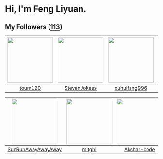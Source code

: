 # Hi, I'm Feng Liyuan.

## My Followers ([113](https://github.com/SunRunAway?tab=followers))

| <img src="https://avatars.githubusercontent.com/u/57785890?v=4" width="150" height="150" /> | <img src="https://avatars.githubusercontent.com/u/71307974?v=4" width="150" height="150" /> | <img src="https://avatars.githubusercontent.com/u/50138288?v=4" width="150" height="150" /> | <img src="https://avatars.githubusercontent.com/u/58126365?v=4" width="150" height="150" /> |
| :-----------------------------------------------------------------------------------------: | :-----------------------------------------------------------------------------------------: | :-----------------------------------------------------------------------------------------: | :-----------------------------------------------------------------------------------------: |
|                            [toum120](https://github.com/toum120)                            |                       [StevenJokess](https://github.com/StevenJokess)                       |                       [xuhuifang996](https://github.com/xuhuifang996)                       |                       [kellyraymond](https://github.com/kellyraymond)                       |

| <img src="https://avatars.githubusercontent.com/u/51537937?v=4" width="150" height="150" /> | <img src="https://avatars.githubusercontent.com/u/55898975?v=4" width="150" height="150" /> | <img src="https://avatars.githubusercontent.com/u/59618640?v=4" width="150" height="150" /> | <img src="https://avatars.githubusercontent.com/u/52882128?v=4" width="150" height="150" /> |
| :-----------------------------------------------------------------------------------------: | :-----------------------------------------------------------------------------------------: | :-----------------------------------------------------------------------------------------: | :-----------------------------------------------------------------------------------------: |
|                 [SunRunAwayAwayAway](https://github.com/SunRunAwayAwayAway)                 |                             [mitghi](https://github.com/mitghi)                             |                        [Akshar-code](https://github.com/Akshar-code)                        |                      [markovicmarco](https://github.com/markovicmarco)                      |